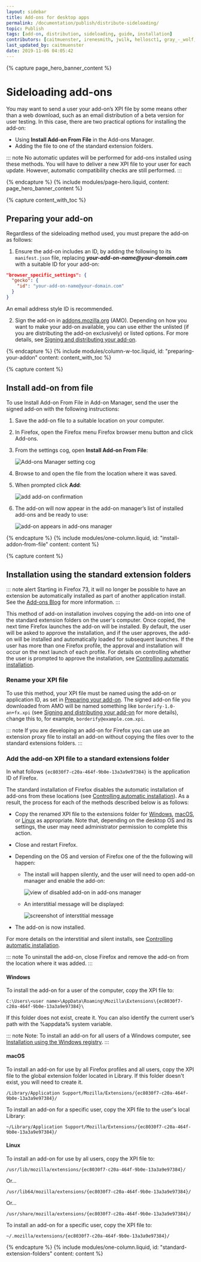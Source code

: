 ```yaml
---
layout: sidebar
title: Add-ons for desktop apps
permalink: /documentation/publish/distribute-sideloading/
topic: Publish
tags: [add-on, distribution, sideloading, guide, installation]
contributors: [caitmuenster, irenesmith, jwilk, hellosct1, gray_-_wolf, luanmm, rebloor]
last_updated_by: caitmuenster
date: 2019-11-06 04:05:42
---
```


<!-- Page Hero Banner -->

{% capture page_hero_banner_content %}

# Sideloading add-ons

You may want to send a user your add-on’s XPI file by some means other than a web download, such as an email distribution of a beta version for user testing. In this case, there are two practical options for installing the add-on:

- Using **Install Add-on From File** in the Add-ons Manager.
- Adding the file to one of the standard extension folders.

::: note
No automatic updates will be performed for add-ons installed using these methods. You will have to deliver a new XPI file to your user for each update. However, automatic compatibility checks are still performed.
:::

{% endcapture %}
{% include modules/page-hero.liquid,
	content: page_hero_banner_content
%}

<!-- END: Page Hero Banner -->

<!-- Content with Table of Contents Module -->

{% capture content_with_toc %}

## Preparing your add-on

Regardless of the sideloading method used, you must prepare the add-on as follows:

1. Ensure the add-on includes an ID, by adding the following to its `manifest.json` file, replacing **_your-add-on-name@your-domain.com_** with a suitable ID for your add-on:

<!-- Syntax Highlighting -->
```json
"browser_specific_settings": {
  "gecko": {
    "id": "your-add-on-name@your-domain.com"
  }
}
```
<!-- END: Syntax Highlighting -->

An email address style ID is recommended.

2. Sign the add-on in [addons.mozilla.org](https://addons.mozilla.org) (AMO). Depending on how you want to make your add-on available, you can use either the unlisted (if you are distributing the add-on exclusively) or listed options. For more details, see [Signing and distributing your add-on](/documentation/publish/signing-and-distribution-overview/).

{% endcapture %}
{% include modules/column-w-toc.liquid,
	id: "preparing-your-addon"
	content: content_with_toc
%}

<!-- END: Content with Table of Contents -->

<!-- Single Column Body Module -->

{% capture content %}

## Install add-on from file

To use Install Add-on From File in Add-on Manager, send the user the signed add-on with the following instructions:

1. Save the add-on file to a suitable location on your computer.

2. In Firefox, open the Firefox menu Firefox browser menu button and click Add-ons.

3. From the settings cog, open **Install Add-on From File**:

   ![Add-ons Manager setting cog](/assets/img/documentation/publish/install-addon-from-file.png)

4. Browse to and open the file from the location where it was saved.

5. When prompted click **Add**:

   ![add add-on confirmation](/assets/img/documentation/publish/add_add_on_confirmation.png)

6. The add-on will now appear in the add-on manager’s list of installed add-ons and be ready to use:

   ![add-on appears in add-ons manager](/assets/img/documentation/publish/add_on_added.png)

{% endcapture %}
{% include modules/one-column.liquid,
  id: "install-addon-from-file"
  content: content
%}

<!-- END: Single Column Body Module -->

<!-- Single Column Body Module -->

{% capture content %}

## Installation using the standard extension folders

::: note alert
Starting in Firefox 73, it will no longer be possible to have an extension be automatically installed as part of another application install. See the [Add-ons Blog](https://blog.mozilla.org/addons/2019/10/31/firefox-to-discontinue-sideloaded-extensions/) for more information.
:::

This method of add-on installation involves copying the add-on into one of the standard extension folders on the user's computer. Once copied, the next time Firefox launches the add-on will be installed. By default, the user will be asked to approve the installation, and if the user approves, the add-on will be installed and automatically loaded for subsequent launches. If the user has more than one Firefox profile, the approval and installation will occur on the next launch of each profile. For details on controlling whether the user is prompted to approve the installation, see [Controlling automatic installation](/documentation/enterprise/enterprise-distribution/#controlling-automatic-installations).

### Rename your XPI file

To use this method, your XPI file must be named using the add-on or application ID, as set in [Preparing your add-on](#preparing-your-addon). The signed add-on file you downloaded from AMO will be named something like `borderify-1.0-an+fx.xpi` (see [Signing and distributing your add-on](/documentation/publish/signing-and-distribution-overview/) for more details), change this to, for example, `borderify@example.com.xpi`.

::: note
If you are developing an add-on for Firefox you can use an extension proxy file to install an add-on without copying the files over to the standard extensions folders.
:::

### Add the add-on XPI file to a standard extensions folder

In what follows `{ec8030f7-c20a-464f-9b0e-13a3a9e97384}` is the application ID of Firefox.

The standard installation of Firefox disables the automatic installation of add-ons from these locations (see [Controlling automatic installation](/documentation/enterprise/enterprise-distribution/#controlling-automatic-installations)). As a result, the process for each of the methods described below is as follows:

- Copy the renamed XPI file to the extensions folder for [Windows](#windows), [macOS](#macOS), or [Linux](#linux) as appropriate. Note that, depending on the desktop OS and its settings, the user may need administrator permission to complete this action.
- Close and restart Firefox.
- Depending on the OS and version of Firefox one of the the following will happen:

  - The install will happen silently, and the user will need to open add-on manager and enable the add-on:

    ![view of disabled add-on in add-ons manager](/assets/img/documentation/publish/add_on_disabled.png)

  - An interstitial message will be displayed:

    ![screenshot of interstitial message](/assets/img/documentation/publish/interstitial_windows.png)

- The add-on is now installed.

For more details on the interstitial and silent installs, see [Controlling automatic installation](/documentation/enterprise/enterprise-distribution/#controlling-automatic-installations).

::: note
To uninstall the add-on, close Firefox and remove the add-on from the location where it was added.
:::

<section id="windows"></section>

#### Windows

To install the add-on for a user of the computer, copy the XPI file to:

```shell
C:\Users\<user name>\AppData\Roaming\Mozilla\Extensions\{ec8030f7-c20a-464f-9b0e-13a3a9e97384}\
```

If this folder does not exist, create it. You can also identify the current user’s path with the %appdata% system variable.

::: note
Note: To install an add-on for all users of a Windows computer, see [Installation using the Windows registry](/documentation/enterprise/enterprise-distribution/#installation-using-windows-registry).
:::

<section id="macOS"></section>

#### macOS

To install an add-on for use by all Firefox profiles and all users, copy the XPI file to the global extension folder located in Library. If this folder doesn't exist, you will need to create it.

```shell
/Library/Application Support/Mozilla/Extensions/{ec8030f7-c20a-464f-9b0e-13a3a9e97384}/
```


To install an add-on for a specific user, copy the XPI file to the user's local Library:

```shell
~/Library/Application Support/Mozilla/Extensions/{ec8030f7-c20a-464f-9b0e-13a3a9e97384}/
```

<section id="linux"></section>

#### Linux

To install an add-on for use by all users, copy the XPI file to:

```shell
/usr/lib/mozilla/extensions/{ec8030f7-c20a-464f-9b0e-13a3a9e97384}/
```

Or...

```shell
/usr/lib64/mozilla/extensions/{ec8030f7-c20a-464f-9b0e-13a3a9e97384}/
```

Or...

```shell
/usr/share/mozilla/extensions/{ec8030f7-c20a-464f-9b0e-13a3a9e97384}/
```

To install an add-on for a specific user, copy the XPI file to:

```shell
~/.mozilla/extensions/{ec8030f7-c20a-464f-9b0e-13a3a9e97384}/
```

{% endcapture %}
{% include modules/one-column.liquid,
  id: "standard-extension-folders"
  content: content
%}

<!-- END: Single Column Body Module -->



